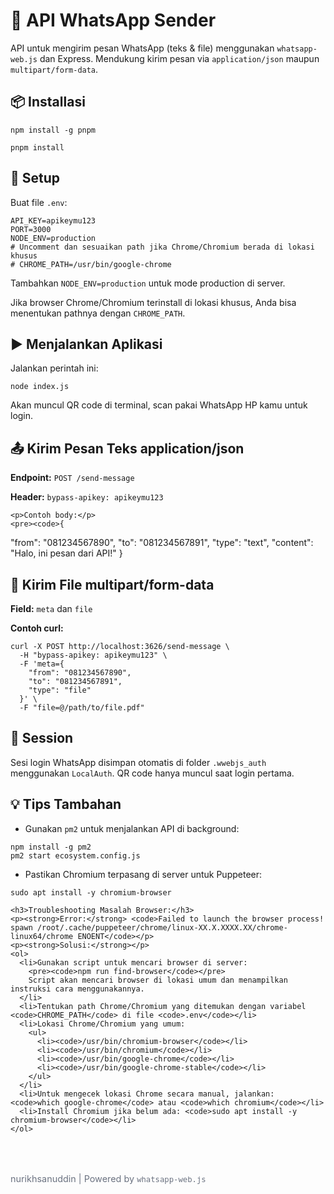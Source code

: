 <!DOCTYPE html>
<html lang="id">

<body>

  <h1>🚀 API WhatsApp Sender</h1>
  <p>API untuk mengirim pesan WhatsApp (teks & file) menggunakan <code>whatsapp-web.js</code> dan Express. Mendukung kirim pesan via <code>application/json</code> maupun <code>multipart/form-data</code>.</p>

  <div class="section">
    <h2>📦 Installasi</h2>
    <pre><code>npm install -g pnpm</code></pre>
    <pre><code>pnpm install</code></pre>
  </div>

  <div class="section">
    <h2>🔧 Setup</h2>
    <p>Buat file <code>.env</code>:</p>
    <pre><code>API_KEY=apikeymu123
PORT=3000
NODE_ENV=production
# Uncomment dan sesuaikan path jika Chrome/Chromium berada di lokasi khusus
# CHROME_PATH=/usr/bin/google-chrome</code></pre>
    <p>Tambahkan <code>NODE_ENV=production</code> untuk mode production di server.</p>
    <p>Jika browser Chrome/Chromium terinstall di lokasi khusus, Anda bisa menentukan pathnya dengan <code>CHROME_PATH</code>.</p>
  </div>

  <div class="section">
    <h2>▶️ Menjalankan Aplikasi</h2>
    <p>Jalankan perintah ini:</p>
    <pre><code>node index.js</code></pre>
    <p>Akan muncul QR code di terminal, scan pakai WhatsApp HP kamu untuk login.</p>
  </div>

  <div class="section">
    <h2>📤 Kirim Pesan Teks <span class="tag">application/json</span></h2>
    <p><strong>Endpoint:</strong> <code>POST /send-message</code></p>
    <p><strong>Header:</strong> <code>bypass-apikey: apikeymu123</code></p>

    <p>Contoh body:</p>
    <pre><code>{

"from": "081234567890",
"to": "081234567891",
"type": "text",
"content": "Halo, ini pesan dari API!"
}</code></pre>

  </div>

  <div class="section">
    <h2>📎 Kirim File <span class="tag">multipart/form-data</span></h2>
    <p><strong>Field:</strong> <code>meta</code> dan <code>file</code></p>
    <p><strong>Contoh curl:</strong></p>
    <pre><code>curl -X POST http://localhost:3626/send-message \
  -H "bypass-apikey: apikeymu123" \
  -F 'meta={
    "from": "081234567890",
    "to": "081234567891",
    "type": "file"
  }' \
  -F "file=@/path/to/file.pdf"</code></pre>
  </div>

  <div class="section">
    <h2>💾 Session</h2>
    <p>Sesi login WhatsApp disimpan otomatis di folder <code>.wwebjs_auth</code> menggunakan <code>LocalAuth</code>. QR code hanya muncul saat login pertama.</p>
  </div>

  <div class="section">
    <h2>💡 Tips Tambahan</h2>
    <ul>
      <li>Gunakan <code>pm2</code> untuk menjalankan API di background:</li>
    </ul>
    <pre><code>npm install -g pm2
pm2 start ecosystem.config.js</code></pre>
    <ul>
      <li>Pastikan Chromium terpasang di server untuk Puppeteer:</li>
    </ul>
    <pre><code>sudo apt install -y chromium-browser</code></pre>
    
    <h3>Troubleshooting Masalah Browser:</h3>
    <p><strong>Error:</strong> <code>Failed to launch the browser process! spawn /root/.cache/puppeteer/chrome/linux-XX.X.XXXX.XX/chrome-linux64/chrome ENOENT</code></p>
    <p><strong>Solusi:</strong></p>
    <ol>
      <li>Gunakan script untuk mencari browser di server:
        <pre><code>npm run find-browser</code></pre>
        Script akan mencari browser di lokasi umum dan menampilkan instruksi cara menggunakannya.
      </li>
      <li>Tentukan path Chrome/Chromium yang ditemukan dengan variabel <code>CHROME_PATH</code> di file <code>.env</code></li>
      <li>Lokasi Chrome/Chromium yang umum:
        <ul>
          <li><code>/usr/bin/chromium-browser</code></li>
          <li><code>/usr/bin/chromium</code></li>
          <li><code>/usr/bin/google-chrome</code></li>
          <li><code>/usr/bin/google-chrome-stable</code></li>
        </ul>
      </li>
      <li>Untuk mengecek lokasi Chrome secara manual, jalankan: <code>which google-chrome</code> atau <code>which chromium</code></li>
      <li>Install Chromium jika belum ada: <code>sudo apt install -y chromium-browser</code></li>
    </ol>
  </div>

  <footer style="margin-top: 4rem; font-size: 0.9rem; color: #6b7280;">
    nurikhsanuddin | Powered by <code>whatsapp-web.js</code>
  </footer>

</body>
</html>
